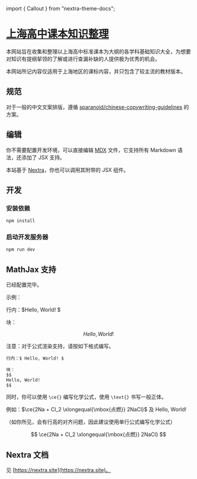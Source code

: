 import { Callout } from "nextra-theme-docs";

# [上海高中课本知识整理](https://knowledge.clckblog.space/)

本网站旨在收集和整理以上海高中标准课本为大纲的各学科基础知识大全，为想要对知识有提纲挈领的了解或进行查漏补缺的人提供极为优秀的机会。

本网站所记内容仅适用于上海地区的课标内容，并只包含了较主流的教材版本。

## 规范

对于一般的中文文案排版，遵循 [sparanoid/chinese-copywriting-guidelines](https://github.com/sparanoid/chinese-copywriting-guidelines) 的方案。

## 编辑

你不需要配置开发环境，可以直接编辑 [MDX](https://mdxjs.com/) 文件，它支持所有 Markdown 语法，还添加了 JSX 支持。

本站基于 [Nextra](https://nextra.site/)，你也可以调用其附带的 JSX 组件。

## 开发

### 安装依赖

```sh
npm install
```

### 启动开发服务器

```sh
npm run dev
```

## MathJax 支持

已经配置完毕。

示例：

行内：$Hello, World! $

块：

$$
Hello, World! 
$$

注意：对于公式渲染支持，请按如下格式编写。

```
行内：$ Hello, World! $

块：
$$
Hello, World! 
$$
```

同时，你可以使用 `\ce{}` 编写化学公式，使用 `\text{}` 书写一般正体。

例如：$\ce{2Na + Cl_2 \xlongequal{\mbox{点燃}} 2NaCl}$ 及 $\text{Hello, World! }$

（如你所见，会有行高的对齐问题，因此建议使用单行公式编写化学公式）

$$
\ce{2Na + Cl_2 \xlongequal{\mbox{点燃}} 2NaCl}
$$

## Nextra 文档

见 [https://nextra.site](https://nextra.site)。
